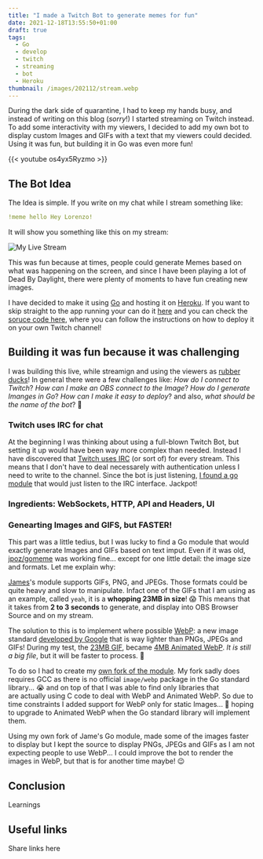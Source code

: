 ```yaml
---
title: "I made a Twitch Bot to generate memes for fun"
date: 2021-12-18T13:55:50+01:00
draft: true
tags:
  - Go
  - develop
  - twitch
  - streaming
  - bot
  - Heroku
thumbnail: /images/202112/stream.webp
---
```

During the dark side of quarantine, I had to keep my hands busy, and instead of
writing on this blog (_sorry_!) I started streaming on Twitch instead. To add
some interactivity with my viewers, I decided to add my own bot to display
custom Images and GIFs with a text that my viewers could decided. Using it was
fun, but building it in Go was even more fun!

<!--more-->

{{< youtube os4yx5Ryzmo >}}

## The Bot Idea

The Idea is simple. If you write on my chat while I stream something like:

```yaml
!meme hello Hey Lorenzo!
```

It will show you something like this on my stream:

![My Live Stream](/images/202112/hello-example.webp#small)

This was fun because at times, people could generate Memes based on what was
happening on the screen, and since I have been playing a lot of Dead By
Daylight, there were plenty of moments to have fun creating new images.

I have decided to make it using [Go](https://go.dev) and hosting it on
[Heroku](https://heroku.com). If you want to skip straight to the app running
your can do it [here](https://koalalorenzo-twitch-meme-gen.herokuapp.com) and
you can check the
[soruce code here](http://gitlab.com/koalalorenzo/twitch-meme-generator), where
you can follow the instructions on how to deploy it on your own Twitch channel!

## Building it was fun because it was challenging
I was building this live, while streamign and using the viewers as
[rubber ducks](https://en.wikipedia.org/wiki/Rubber_duck_debugging)! In general
there were a few challenges like: _How do I connect to Twitch_? _How can I make an
OBS connect to the Image_? _How do I generate Imanges in Go_?
_How can I make it easy to deploy_? and also,
_what should be the name of the bot_? 🤣

### Twitch uses IRC for chat
At the beginning I was thinking about using a full-blown Twitch Bot, but setting
it up would have been way more complex than needed. Instead I have discovered
that [Twitch uses IRC](https://dev.twitch.tv/docs/irc) (or sort of) for every
stream. This means that I don't have to deal necessarely with authentication
unless I need to write to the channel. Since the bot is just listening,
[I found a go module](https://github.com/gempir/go-twitch-irc) that would just
listen to the IRC interface. Jackpot!

### Ingredients: WebSockets, HTTP, API and Headers, UI


### Genearting Images and GIFS, but FASTER!
This part was a little tedius, but I was lucky to find a Go module that would
exactly generate Images and GIFs based on text imput. Even if it was old,
[jpoz/gomeme](https://github.com/jpoz/gomeme) was working fine... except for one
little detail: the image size and formats. Let me explain why:

[James](https://github.com/jpoz)'s module supports GIFs, PNG, and JPEGs. 
Those formats could be quite heavy and slow to manipulate. Infact one of the 
GIFs that I am using as an example, called `yeah`, it is a 
**whopping 23MB in size**! 😱 This means that it takes from **2 to 3 seconds** 
to generate, and display into OBS Browser Source and on my stream.

The solution to this is to implement where possible 
[WebP](https://en.wikipedia.org/wiki/WebP): a new image standard 
[developed by Google](https://developers.google.com/speed/webp)
that is way lighter than PNGs, JPEGs and GIFs! During my test, the 
[23MB GIF](https://gitlab.com/koalalorenzo/twitch-meme-generator/-/blob/63b969bc98b97d94550e0e53fb368e1124f50d4d/assets/yeah.69.gif?expanded=true&viewer=rich),
became 
[4MB Animated WebP](https://gitlab.com/koalalorenzo/twitch-meme-generator/-/blob/d3ba69eb50726810bc5423b7586723a5334aff63/assets/yeah.69.webp). 
_It is still a big file_, but it will be faster to process. 🎉


To do so I had to create my 
[own fork of the module](https://gitlab.com/koalalorenzo/gomeme). My fork sadly 
does requires GCC as there is no official `image/webp` package in the Go 
standard library... 😭 and on top of that I was able to find only libraries that  
are actually using C code to deal with WebP and Animated WebP. So due to time 
constraints I added support for WebP only for static Images... 🤞 hoping to 
upgrade to Animated WebP when the Go standard library will implement them.

Using my own fork of Jame's Go module, made some of the images faster to display
but I kept the source to display PNGs, JPEGs and GIFs as I am not expecting
people to use WebP... I could improve the bot to render the images in WebP, but
that is for another time maybe! 😉

## Conclusion
Learnings

## Useful links
Share links here
